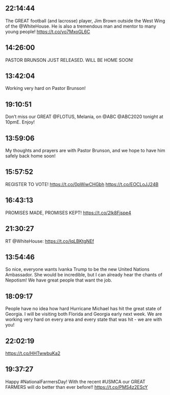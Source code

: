 ## 22:14:44
The GREAT football (and lacrosse) player, Jim Brown outside the West Wing of the @WhiteHouse. He is also a tremendous man and mentor to many young people! https://t.co/yo7MxoGL6C
## 14:26:00
PASTOR BRUNSON JUST RELEASED. WILL BE HOME SOON!
## 13:42:04
Working very hard on Pastor Brunson!
## 19:10:51
Don’t miss our GREAT @FLOTUS, Melania, on @ABC @ABC2020 tonight at 10pmE. Enjoy!
## 13:59:06
My thoughts and prayers are with Pastor Brunson, and we hope to have him safely back home soon!
## 15:57:52
REGISTER TO VOTE! https://t.co/0pWiwCHGbh https://t.co/EOCLoJJ24B
## 16:43:13
PROMISES MADE, PROMISES KEPT! https://t.co/2lk8Fjspe4
## 21:30:27
RT @WhiteHouse: https://t.co/IqLBKtgNEf
## 13:54:46
So nice, everyone wants Ivanka Trump to be the new United Nations Ambassador. She would be incredible, but I can already hear the chants of Nepotism! We have great people that want the job.
## 18:09:17
People have no idea how hard Hurricane Michael has hit the great state of Georgia. I will be visiting both Florida and Georgia early next week. We are working very hard on every area and every state that was hit - we are with you!
## 22:02:19
https://t.co/HHTwwbuKa2
## 19:37:27
Happy #NationalFarmersDay! With the recent #USMCA our GREAT FARMERS will do better than ever before!! https://t.co/PMS4z2EScY
